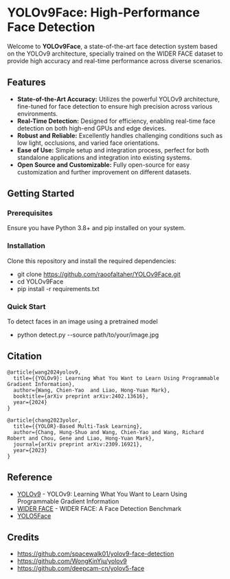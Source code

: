 # YOLOv9Face: High-Performance Face Detection

Welcome to **YOLOv9Face**, a state-of-the-art face detection system based on the YOLOv9 architecture, specially trained on the WIDER FACE dataset to provide high accuracy and real-time performance across diverse scenarios.

## Features

- **State-of-the-Art Accuracy:** Utilizes the powerful YOLOv9 architecture, fine-tuned for face detection to ensure high precision across various environments.
- **Real-Time Detection:** Designed for efficiency, enabling real-time face detection on both high-end GPUs and edge devices.
- **Robust and Reliable:** Excellently handles challenging conditions such as low light, occlusions, and varied face orientations.
- **Ease of Use:** Simple setup and integration process, perfect for both standalone applications and integration into existing systems.
- **Open Source and Customizable:** Fully open-source for easy customization and further improvement on different datasets.

## Getting Started

### Prerequisites

Ensure you have Python 3.8+ and pip installed on your system.

### Installation

Clone this repository and install the required dependencies:

- git clone https://github.com/raoofaltaher/YOLOv9Face.git
- cd YOLOv9Face
- pip install -r requirements.txt


### Quick Start

To detect faces in an image using a pretrained model
- python detect.py --source path/to/your/image.jpg

## Citation

```
@article{wang2024yolov9,
  title={{YOLOv9}: Learning What You Want to Learn Using Programmable Gradient Information},
  author={Wang, Chien-Yao  and Liao, Hong-Yuan Mark},
  booktitle={arXiv preprint arXiv:2402.13616},
  year={2024}
}
```

```
@article{chang2023yolor,
  title={{YOLOR}-Based Multi-Task Learning},
  author={Chang, Hung-Shuo and Wang, Chien-Yao and Wang, Richard Robert and Chou, Gene and Liao, Hong-Yuan Mark},
  journal={arXiv preprint arXiv:2309.16921},
  year={2023}
}
```

## Reference
* [YOLOv9](https://github.com/WongKinYiu/yolov9) - YOLOv9: Learning What You Want to Learn Using Programmable Gradient Information
* [WIDER FACE](http://shuoyang1213.me/WIDERFACE) - WIDER FACE: A Face Detection Benchmark
* [YOLO5Face](https://github.com/deepcam-cn/yolov5-face)


## Credits
* https://github.com/spacewalk01/yolov9-face-detection
* https://github.com/WongKinYiu/yolov9
* https://github.com/deepcam-cn/yolov5-face
